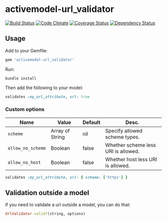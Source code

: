 # activemodel-url_validator

[![Build Status](https://travis-ci.org/yuku-t/activemodel-url_validator.svg?branch=master)](https://travis-ci.org/yuku-t/activemodel-url_validator) [![Code Climate](https://codeclimate.com/github/yuku-t/activemodel-url_validator/badges/gpa.svg)](https://codeclimate.com/github/yuku-t/activemodel-url_validator) [![Coverage Status](https://coveralls.io/repos/yuku-t/activemodel-url_validator/badge.svg)](https://coveralls.io/r/yuku-t/activemodel-url_validator) [![Dependency Status](https://gemnasium.com/yuku-t/activemodel-url_validator.svg)](https://gemnasium.com/yuku-t/activemodel-url_validator)

## Usage

Add to your Gemfile:

```rb
gem 'activemodel-url_validator'
```

Run:

```
bundle install
```

Then add the following to your model:

```rb
validates :my_url_attribute, url: true
```

### Custom options

Name | Value | Default | Desc.
----|----|----|----
`scheme` | Array of String | nil | Specify allowed scheme types.
`allow_no_scheme` | Boolean | false | Whether scheme less URI is allowed.
`allow_no_host` | Boolean | false | Whether host less URI is allowed.

```rb
validates :my_url_attribute, url: { scheme: ['https'] }
```

## Validation outside a model

If you need to validate a url outside a model, you can do that:

```rb
UrlValidator.valid?(string, options)
```
